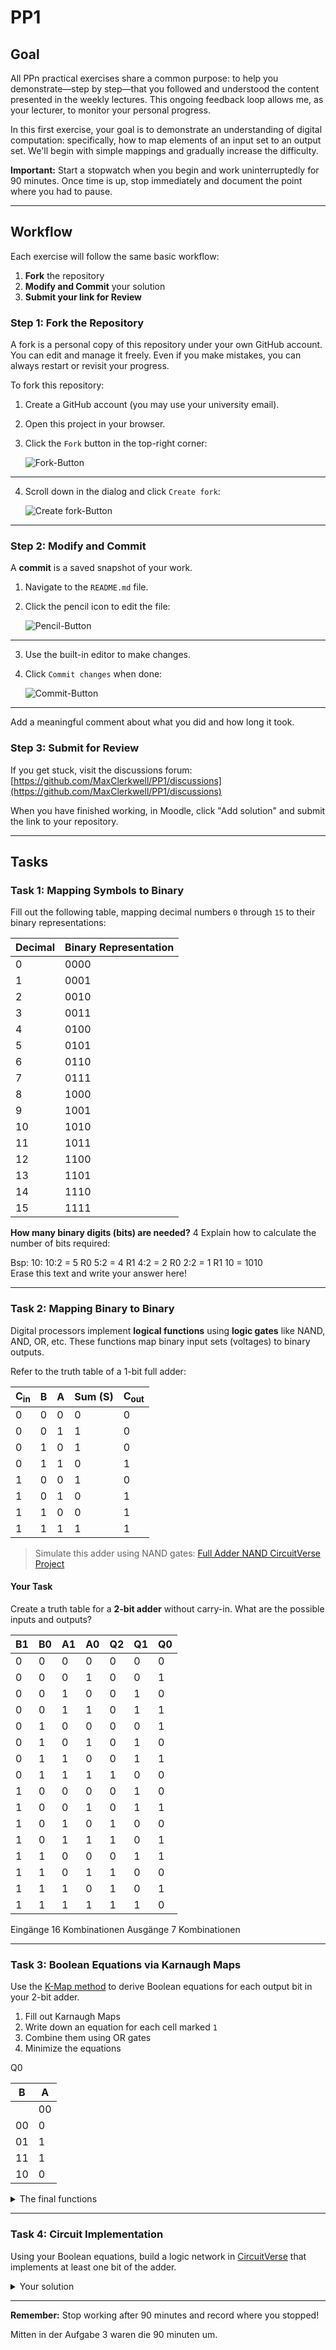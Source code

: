 # PP1

## Goal
All PPn practical exercises share a common purpose: to help you demonstrate—step by step—that you followed and understood the content presented in the weekly lectures. This ongoing feedback loop allows me, as your lecturer, to monitor your personal progress.

In this first exercise, your goal is to demonstrate an understanding of digital computation: specifically, how to map elements of an input set to an output set. We'll begin with simple mappings and gradually increase the difficulty.

**Important:** Start a stopwatch when you begin and work uninterruptedly for 90 minutes. Once time is up, stop immediately and document the point where you had to pause.

---

## Workflow
Each exercise will follow the same basic workflow:

1. **Fork** the repository
2. **Modify and Commit** your solution
3. **Submit your link for Review**

### Step 1: Fork the Repository
A fork is a personal copy of this repository under your own GitHub account. You can edit and manage it freely. Even if you make mistakes, you can always restart or revisit your progress.

To fork this repository:

1. Create a GitHub account (you may use your university email).
2. Open this project in your browser.
3. Click the `Fork` button in the top-right corner:

   ![Fork-Button](./assets/fork.png)

---

4. Scroll down in the dialog and click `Create fork`:

   ![Create fork-Button](./assets/create_fork.png)

---

### Step 2: Modify and Commit
A **commit** is a saved snapshot of your work.

1. Navigate to the `README.md` file.
2. Click the pencil icon to edit the file:

   ![Pencil-Button](./assets/pencil.png)

---

3. Use the built-in editor to make changes.
4. Click `Commit changes` when done:

   ![Commit-Button](./assets/commit_button.png)

---

Add a meaningful comment about what you did and how long it took.

### Step 3: Submit for Review
If you get stuck, visit the discussions forum:
[https://github.com/MaxClerkwell/PP1/discussions](https://github.com/MaxClerkwell/PP1/discussions)

When you have finished working, in Moodle, click "Add solution" and submit the link to your repository.

---

## Tasks

### Task 1: Mapping Symbols to Binary
Fill out the following table, mapping decimal numbers `0` through `15` to their binary representations:

| Decimal | Binary Representation |
|---------|------------------------|
| 0       | 0000                   |
| 1       | 0001                   |
| 2       | 0010                   |
| 3       | 0011                   |
| 4       | 0100                   |
|  5      | 0101                   |
|  6      | 0110                   |
|  7      | 0111                   |
|  8      | 1000                   |
|  9      | 1001                   |
|  10     | 1010                   |
|  11     | 1011                   |
|  12     | 1100                   |
|  13     | 1101                   |
|  14     | 1110                   | 
| 15      | 1111                   |

**How many binary digits (bits) are needed?**
4
Explain how to calculate the number of bits required:
<detail>
<summary> Bsp: 10: 10:2 = 5 R0
                   5:2  = 4 R1
                   4:2  = 2 R0
                   2:2  = 1 R1
          10 = 1010 </summary>
Erase this text and write your answer here!
</details>

---

### Task 2: Mapping Binary to Binary
Digital processors implement **logical functions** using **logic gates** like NAND, AND, OR, etc.
These functions map binary input sets (voltages) to binary outputs.

Refer to the truth table of a 1-bit full adder:

| C<sub>in</sub> | B | A | Sum (S) | C<sub>out</sub> |
|--------------|---|---|---------|-----------------|
| 0            | 0 | 0 | 0       | 0               |
| 0            | 0 | 1 | 1       | 0               |
| 0            | 1 | 0 | 1       | 0               |
| 0            | 1 | 1 | 0       | 1               |
| 1            | 0 | 0 | 1       | 0               |
| 1            | 0 | 1 | 0       | 1               |
| 1            | 1 | 0 | 0       | 1               |
| 1            | 1 | 1 | 1       | 1               |

> Simulate this adder using NAND gates:
[Full Adder NAND CircuitVerse Project](https://circuitverse.org/users/305021/projects/full-adder-nand-990621f6-993b-4676-a1b5-2a31aae451ce)

#### Your Task
Create a truth table for a **2-bit adder** without carry-in. What are the possible inputs and outputs?

|B1 | B0 | A1 | A0  |  Q2 | Q1 | Q0|
|---|----|----|-----|-----|----|---|
|0  | 0  | 0  | 0   |  0  | 0  | 0 |
|0  | 0  | 0  | 1   |  0  | 0  | 1 | 
|0  | 0  | 1  | 0   |  0  | 1  | 0 |
|0  | 0  | 1  | 1   |  0  | 1  | 1 |
|0  | 1  | 0  | 0   |  0  | 0  | 1 |
|0  | 1  | 0  | 1   |  0  | 1  | 0 |
|0  | 1  | 1  | 0   |  0  | 1  | 1 |
|0  | 1  | 1  | 1   |  1  | 0  | 0 |
|1  | 0  | 0  | 0   |  0  | 1  | 0 |
|1  | 0  | 0  | 1   |  0  | 1  | 1 |
|1  | 0  | 1  | 0   |  1  | 0  | 0 |
|1  | 0  | 1  | 1   |  1  | 0  | 1 |
|1  | 1  | 0  | 0   |  0  | 1  | 1 |
|1  | 1  | 0  | 1   |  1  | 0  | 0 |
|1  | 1  | 1  | 0   |  1  | 0  | 1 |
|1  | 1  | 1  | 1   |  1  | 1  | 0 |

Eingänge 16 Kombinationen 
Ausgänge 7 Kombinationen

---

### Task 3: Boolean Equations via Karnaugh Maps
Use the [K-Map method](https://github.com/STEMgraph/4b957490-badf-4264-b9f2-1b5aa370f36e) to derive Boolean equations for each output bit in your 2-bit adder.

1. Fill out Karnaugh Maps
2. Write down an equation for each cell marked `1`
3. Combine them using OR gates
4. Minimize the equations

Q0

| B |         A        |
|---|------------------|
|   | 00 | 01 | 11 | 10|
| 00| 0  | 1  | 1  | 0 |
| 01| 1  | 0  | 0  | 1 |
| 11| 1  | 0  | 0  | 1 | 
| 10| 0  | 1  | 1  | 0 |
         
<details>
<summary>The final functions</summary>

Q<sub>0</sub> = A0 v B0

Q<sub>1</sub> = (A1 v B1) v (A0 + B0)

C<sub>out</sub> = 90 minuten waren hier zu Ende

</details>

---

### Task 4: Circuit Implementation
Using your Boolean equations, build a logic network in [CircuitVerse](https://circuitverse.org) that implements at least one bit of the adder.

<details>
<summary>Your solution</summary>
A share link to your solution goes here: <a href=".................">Link!</a>
</details>

---

**Remember:** Stop working after 90 minutes and record where you stopped!

Mitten in der Aufgabe 3 waren die 90 minuten um.



